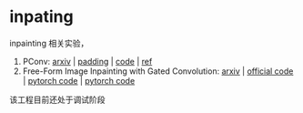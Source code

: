 # inpating
inpainting 相关实验， 
1. PConv: [arxiv](https://arxiv.org/abs/1804.07723) | [padding](https://arxiv.org/pdf/1811.11718.pdf) | [code](https://github.com/NVIDIA/partialconv) | [ref](https://hub.fastgit.org/naoto0804/pytorch-inpainting-with-partial-conv)
2. Free-Form Image Inpainting with Gated Convolution: [arxiv](https://arxiv.org/abs/1806.03589) | [official code](https://github.com/JiahuiYu/generative_inpainting) | [pytorch code](https://github.com/avalonstrel/GatedConvolution_pytorch) | [pytorch code](https://github.com/daa233/generative-inpainting-pytorch)

该工程目前还处于调试阶段



